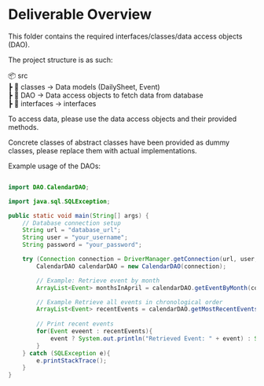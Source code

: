 # Deliverable Overview
This folder contains the required interfaces/classes/data access objects (DAO).

The project structure is as such:

📦 src  
┣ 📂 classes          → Data models (DailySheet, Event)  
┣ 📂 DAO          → Data access objects to fetch data from database   
┣ 📂 interfaces     → interfaces  

To access data, please use the data access objects and their provided methods.

Concrete classes of abstract classes have been provided as dummy classes, please replace them with actual implementations.

Example usage of the DAOs:

```java

import DAO.CalendarDAO;

import java.sql.SQLException;

public static void main(String[] args) {
    // Database connection setup
    String url = "database_url";
    String user = "your_username";
    String password = "your_password";

    try (Connection connection = DriverManager.getConnection(url, user, password)) {
        CalendarDAO calendarDAO = new CalendarDAO(connection);

        // Example: Retrieve event by month
        ArrayList<Event> monthsInApril = calendarDAO.getEventByMonth(connection, 3); // 3 - April

        // Example Retrieve all events in chronological order
        ArrayList<Event> recentEvents = calendarDAO.getMostRecentEvents(connection);
        
        // Print recent events
        for(Event eveent : recentEvents){
            event ? System.out.println("Retrieved Event: " + event) : System.out.println("Event not found");
        }
    } catch (SQLException e){
        e.printStackTrace();
    }
}

```